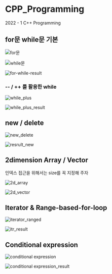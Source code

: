 # CPP_Programming
2022 - 1 C++ Programming

## for문 while문 기본 
![for문](https://user-images.githubusercontent.com/50546745/157867500-0d791c32-2c95-410d-bdc2-e0a6cbf8c679.png)

![while문](https://user-images.githubusercontent.com/50546745/157867550-56bc87bb-e731-44dd-bdfe-bbbc7d2863c1.png)

![for-while-result](https://user-images.githubusercontent.com/50546745/157867578-66718cdf-a2d5-4733-b6d4-869a7c934d62.png)

### -- / ++ 를 활용한 while

![while_plus](https://user-images.githubusercontent.com/50546745/159238344-6ae8611e-8cfa-46fd-87b4-53c55219bea6.png)

![while_plus_result](https://user-images.githubusercontent.com/50546745/159238347-fe963091-413e-4e48-8a6b-9cd39b6d108e.png)

## new / delete
![new_delete](https://user-images.githubusercontent.com/50546745/159124413-14abb8a5-a5b2-4356-ae60-d2d12a202f56.png)

![resrult_new](https://user-images.githubusercontent.com/50546745/159124327-afac0d18-0eb5-431d-9c03-000d33c37189.png)

## 2dimension Array / Vector

인덱스 접근을 위해서는 size를 꼭 지정해 주자

![2d_array](https://user-images.githubusercontent.com/50546745/159659388-1daf2686-a524-483a-ad27-29b62331df7b.png)

![2d_vector](https://user-images.githubusercontent.com/50546745/159659392-545acad1-6178-4658-bd02-90cd57f214ed.png)

## Iterator & Range-based-for-loop

![iterator_ranged](https://user-images.githubusercontent.com/50546745/159934509-430fd49d-08c6-44a4-8bb6-1c4831606864.png)

![itr_result](https://user-images.githubusercontent.com/50546745/159933893-414ca86c-84ce-4b5d-a67f-896b8e2843c9.png)

## Conditional expression

![conditional expression](https://user-images.githubusercontent.com/50546745/160116415-cfc0a550-9ed3-42d2-b12f-34119f65bd6c.png)

![conditional expression_result](https://user-images.githubusercontent.com/50546745/160116194-8daa8be4-4a05-44eb-9fee-9ba793760231.png)
